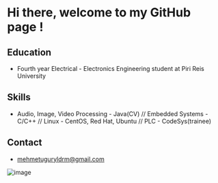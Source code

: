 # Hi there, welcome to my GitHub page !
              
## Education
- Fourth year Electrical - Electronics Engineering student at Piri Reis University
## Skills
- Audio, Image, Video Processing - Java(CV) // Embedded Systems - C/C++ // Linux - CentOS, Red Hat, Ubuntu // PLC - CodeSys(trainee) 
## Contact
- mehmetuguryldrm@gmail.com

![image]({https://img.shields.io/badge/LinkedIn-0077B5?style=for-the-badge&logo=linkedin&logoColor=white})


